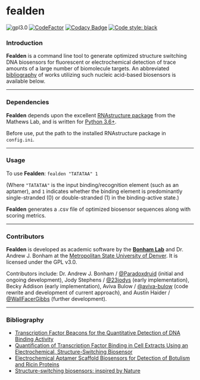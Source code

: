 # fealden

![gpl3.0](https://img.shields.io/github/license/Paradoxdruid/academia-admin-automation.svg "Licensed under GPL 3.0")  [![CodeFactor](https://www.codefactor.io/repository/github/paradoxdruid/fealden/badge)](https://www.codefactor.io/repository/github/paradoxdruid/fealden)  [![Codacy Badge](https://app.codacy.com/project/badge/Grade/520de6c0a1aa463b8b12f4ddc746b4d3)](https://www.codacy.com/gh/Paradoxdruid/fealden/dashboard?utm_source=github.com&amp;utm_medium=referral&amp;utm_content=Paradoxdruid/fealden&amp;utm_campaign=Badge_Grade) [![Code style: black](https://img.shields.io/badge/code%20style-black-000000.svg)](https://github.com/ambv/black)

<!-- [![Language grade: Python](https://img.shields.io/lgtm/grade/python/g/Paradoxdruid/fealden.svg?logo=lgtm&logoWidth=18)](https://lgtm.com/projects/g/Paradoxdruid/fealden/context:python) -->

### Introduction 
**Fealden** is a command line tool to generate optimized structure switching DNA biosensors for fluorescent or electrochemical detection of trace amounts of a large number of biomolecule targets.  An abbreviated [bibliography](#bibliography) of works utilizing such nucleic acid-based biosensors is available below.

-------------------------

### Dependencies

**Fealden** depends upon the excellent [RNAstructure package](https://rna.urmc.rochester.edu/RNAstructure.html) from the Mathews Lab, and is written for [Python 3.6+](https://www.python.org/).  

Before use, put the path to the installed RNAstructure package in `config.ini`.

------------------------

### Usage

To use **Fealden**:
`fealden "TATATAA" 1`

(Where `"TATATAA"` is the input binding/recognition element (such as an aptamer), and `1` indicates whether the binding element is predominantly single-stranded (0) or double-stranded (1) in the binding-active state.)

**Fealden** generates a .csv file of optimized biosensor sequences along with scoring metrics.

----------------------

### Contributors

**Fealden** is developed as academic software by the **[Bonham Lab](http://www.bonhamlab.com)** and Dr. Andrew J. Bonham at the [Metropolitan State University of Denver](http://www.msudenver.edu).  It is licensed under the GPL v3.0.  

Contributors include: Dr. Andrew J. Bonham / [@Paradoxdruid]( https://github.com/Paradoxdruid ) (initial and ongoing development), Jody Stephens / [@23jodys]( https://github.com/23jodys ) (early implementation), Becky Addison (early implementation), Aviva Bulow / [@aviva-bulow]( https://github.com/aviva-bulow ) (code rewrite and development of current approach), and Austin Haider / [@WallFacerGibbs]( https://github.com/wallfacergibbs ) (further development).

---------------------

### Bibliography

* [Transcription Factor Beacons for the Quantitative Detection of DNA Binding Activity](http://dx.doi.org/10.1021/ja204775k)
* [Quantification of Transcription Factor Binding in Cell Extracts Using an Electrochemical, Structure-Switching Biosensor](http://dx.doi.org/10.1021/ja2115663)
* [Electrochemical Aptamer Scaffold Biosensors for Detection of Botulism and Ricin Proteins](http://dx.doi.org/10.1007/978-1-4939-6958-6_2)
* [Structure-switching biosensors: inspired by Nature](https://doi.org/10.1016/j.sbi.2010.05.001)
